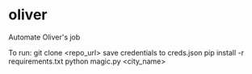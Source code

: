 # oliver
Automate Oliver's job

To run:
git clone <repo_url>
save credentials to creds.json
pip install -r requirements.txt
python magic.py <city_name>
